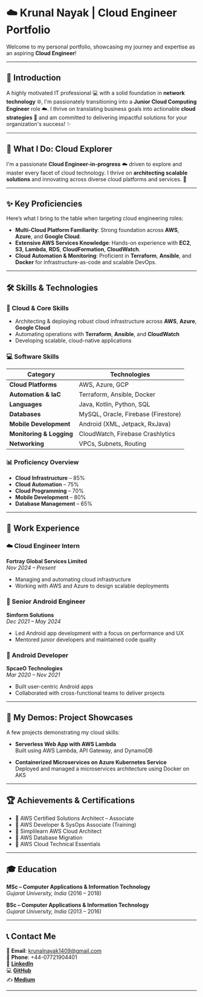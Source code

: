 # ☁️ Krunal Nayak | Cloud Engineer Portfolio

Welcome to my personal portfolio, showcasing my journey and expertise as an aspiring **Cloud Engineer**!

---

## 👋 Introduction

A highly motivated IT professional 💻 with a solid foundation in **network technology** 🌐, I'm passionately transitioning into a **Junior Cloud Computing Engineer** role ☁️. I thrive on translating business goals into actionable **cloud strategies** 🚀 and am committed to delivering impactful solutions for your organization's success! ✨

---

## 🎯 What I Do: Cloud Explorer

I'm a passionate **Cloud Engineer-in-progress** ☁️ driven to explore and master every facet of cloud technology. I thrive on **architecting scalable solutions** and innovating across diverse cloud platforms and services. 🚀

---

## ✨ Key Proficiencies

Here’s what I bring to the table when targeting cloud engineering roles:

- **Multi-Cloud Platform Familiarity**: Strong foundation across **AWS**, **Azure**, and **Google Cloud**.
- **Extensive AWS Services Knowledge**: Hands-on experience with **EC2**, **S3**, **Lambda**, **RDS**, **CloudFormation**, **CloudWatch**.
- **Cloud Automation & Monitoring**: Proficient in **Terraform**, **Ansible**, and **Docker** for infrastructure-as-code and scalable DevOps.

---

## 🛠️ Skills & Technologies

### 🔧 Cloud & Core Skills
- Architecting & deploying robust cloud infrastructure across **AWS**, **Azure**, **Google Cloud**
- Automating operations with **Terraform**, **Ansible**, and **CloudWatch**
- Developing scalable, cloud-native applications

### 💻 Software Skills
| Category                 | Technologies |
|--------------------------|--------------|
| **Cloud Platforms**      | AWS, Azure, GCP |
| **Automation & IaC**     | Terraform, Ansible, Docker |
| **Languages**            | Java, Kotlin, Python, SQL |
| **Databases**            | MySQL, Oracle, Firebase (Firestore) |
| **Mobile Development**   | Android (XML, Jetpack, RxJava) |
| **Monitoring & Logging** | CloudWatch, Firebase Crashlytics |
| **Networking**           | VPCs, Subnets, Routing |

### 📊 Proficiency Overview
- **Cloud Infrastructure** – 85%  
- **Cloud Automation** – 75%  
- **Cloud Programming** – 70%  
- **Mobile Development** – 80%  
- **Database Management** – 65%

---

## 💼 Work Experience

### ☁️ Cloud Engineer Intern  
**Fortray Global Services Limited**  
*Nov 2024 – Present*
- Managing and automating cloud infrastructure
- Working with AWS and Azure to design scalable deployments

### 📱 Senior Android Engineer  
**Simform Solutions**  
*Dec 2021 – May 2024*
- Led Android app development with a focus on performance and UX
- Mentored junior developers and maintained code quality

### 📱 Android Developer  
**SpcaeO Technologies**  
*Mar 2020 – Nov 2021*
- Built user-centric Android apps
- Collaborated with cross-functional teams to deliver projects

---

## 🚀 My Demos: Project Showcases

A few projects demonstrating my cloud skills:

- **Serverless Web App with AWS Lambda**  
  Built using AWS Lambda, API Gateway, and DynamoDB

- **Containerized Microservices on Azure Kubernetes Service**  
  Deployed and managed a microservices architecture using Docker on AKS

---

## 🏆 Achievements & Certifications

- 🥇 AWS Certified Solutions Architect – Associate  
- 📜 AWS Developer & SysOps Associate (Training)  
- 📘 Simplilearn AWS Cloud Architect  
- 🔁 AWS Database Migration  
- 🔧 AWS Cloud Technical Essentials  

---

## 🎓 Education

**MSc – Computer Applications & Information Technology**  
_Gujarat University, India_ (2016 – 2018)

**BSc – Computer Applications & Information Technology**  
_Gujarat University, India_ (2013 – 2016)

---

## 📞 Contact Me

📧 **Email**: krunalnayak1409@gmail.com  
📱 **Phone**: +44-07721904401  
🔗 [**LinkedIn**](https://www.linkedin.com/in/krunalnayak/)  
💻 [**GitHub**](https://github.com/iamkjn)  
✍️ [**Medium**](https://medium.com/@krunalnayak49)

---
